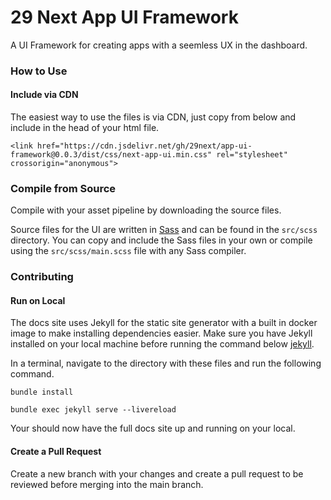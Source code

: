 # 29 Next App UI Framework

A UI Framework for creating apps with a seemless UX in the dashboard.

### How to Use

#### Include via CDN

The easiest way to use the files is via CDN, just copy from below and include in the head of your html file.

```
<link href="https://cdn.jsdelivr.net/gh/29next/app-ui-framework@0.0.3/dist/css/next-app-ui.min.css" rel="stylesheet" crossorigin="anonymous">
```

### Compile from Source

Compile with your asset pipeline by downloading the source files.

Source files for the UI are written in [Sass](https://sass-lang.com/) and can be found in the `src/scss` directory. You can copy and include the Sass files in your own or compile using the `src/scss/main.scss` file with any Sass compiler.


### Contributing

#### Run on Local

The docs site uses Jekyll for the static site generator with a built in docker image to make installing dependencies easier. Make sure you have Jekyll installed on your local machine before running the command below [jekyll](https://jekyllrb.com/docs/).

In a terminal, navigate to the directory with these files and run the following command.

```
bundle install

bundle exec jekyll serve --livereload
```

Your should now have the full docs site up and running on your local.

#### Create a Pull Request

Create a new branch with your changes and create a pull request to be reviewed before merging into the main branch.
